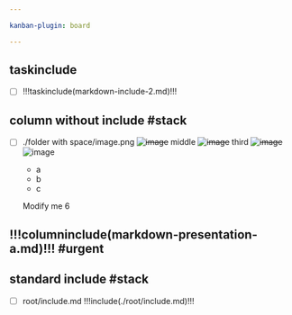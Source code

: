 ```yaml
---

kanban-plugin: board

---
```


## taskinclude
- [ ] !!!taskinclude(markdown-include-2.md)!!!

## column without include #stack
- [ ] ./folder with space/image.png
  ~~![image](https://file%2B.vscode-resource.vscode-cdn.net/Users/rspoerri/_REPOSITORIES/_TINKERING_REPOs/markdown-kanban-obsidian/tests/foldeapace/image-512x512.png)~~
  middle
  ~~![image](https://file%2B.vscode-resource.vscode-cdn.net/Users/rspoerri/_REPOSITORIES/_TINKERING_REPOs/markdown-kanban-obsidian/tests/foldeapace/image-512x512.png)~~
  third
  ~~![image](https://file%2B.vscode-resource.vscode-cdn.net/Users/rspoerri/_REPOSITORIES/_TINKERING_REPOs/markdown-kanban-obsidian/tests/foldeapace/image-512x512.png)~~
    ![image](/Users/rspoerri/_REPOSITORIES/_TINKERING_REPOs/markdown-kanban-obsidian/tests/folder%20with%20space/image-512x512.png)
  
  - a
  - b
  - c
  
  <hi>
  
  Modify me 6

## !!!columninclude(markdown-presentation-a.md)!!! #urgent

## standard include #stack
- [ ] root/include.md
  !!!include(./root/include.md)!!!


